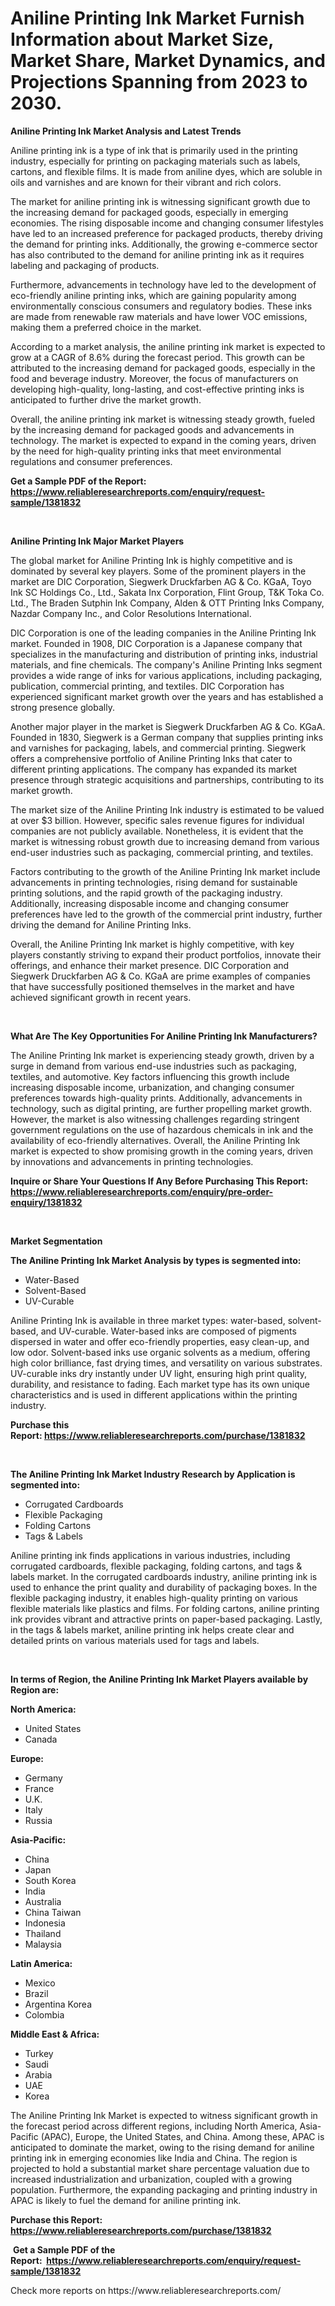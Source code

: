 <p><h1>Aniline Printing Ink Market Furnish Information about Market Size, Market Share, Market Dynamics, and Projections Spanning from 2023 to 2030.</h1></p><p><strong>Aniline Printing Ink Market Analysis and Latest Trends</strong></p>
<p><p>Aniline printing ink is a type of ink that is primarily used in the printing industry, especially for printing on packaging materials such as labels, cartons, and flexible films. It is made from aniline dyes, which are soluble in oils and varnishes and are known for their vibrant and rich colors.</p><p>The market for aniline printing ink is witnessing significant growth due to the increasing demand for packaged goods, especially in emerging economies. The rising disposable income and changing consumer lifestyles have led to an increased preference for packaged products, thereby driving the demand for printing inks. Additionally, the growing e-commerce sector has also contributed to the demand for aniline printing ink as it requires labeling and packaging of products.</p><p>Furthermore, advancements in technology have led to the development of eco-friendly aniline printing inks, which are gaining popularity among environmentally conscious consumers and regulatory bodies. These inks are made from renewable raw materials and have lower VOC emissions, making them a preferred choice in the market.</p><p>According to a market analysis, the aniline printing ink market is expected to grow at a CAGR of 8.6% during the forecast period. This growth can be attributed to the increasing demand for packaged goods, especially in the food and beverage industry. Moreover, the focus of manufacturers on developing high-quality, long-lasting, and cost-effective printing inks is anticipated to further drive the market growth.</p><p>Overall, the aniline printing ink market is witnessing steady growth, fueled by the increasing demand for packaged goods and advancements in technology. The market is expected to expand in the coming years, driven by the need for high-quality printing inks that meet environmental regulations and consumer preferences.</p></p>
<p><strong>Get a Sample PDF of the Report:&nbsp; <a href="https://www.reliableresearchreports.com/enquiry/request-sample/1381832">https://www.reliableresearchreports.com/enquiry/request-sample/1381832</a></strong></p>
<p>&nbsp;</p>
<p><strong>Aniline Printing Ink Major Market Players</strong></p>
<p><p>The global market for Aniline Printing Ink is highly competitive and is dominated by several key players. Some of the prominent players in the market are DIC Corporation, Siegwerk Druckfarben AG & Co. KGaA, Toyo Ink SC Holdings Co., Ltd., Sakata Inx Corporation, Flint Group, T&K Toka Co. Ltd., The Braden Sutphin Ink Company, Alden & OTT Printing Inks Company, Nazdar Company Inc., and Color Resolutions International.</p><p>DIC Corporation is one of the leading companies in the Aniline Printing Ink market. Founded in 1908, DIC Corporation is a Japanese company that specializes in the manufacturing and distribution of printing inks, industrial materials, and fine chemicals. The company's Aniline Printing Inks segment provides a wide range of inks for various applications, including packaging, publication, commercial printing, and textiles. DIC Corporation has experienced significant market growth over the years and has established a strong presence globally.</p><p>Another major player in the market is Siegwerk Druckfarben AG & Co. KGaA. Founded in 1830, Siegwerk is a German company that supplies printing inks and varnishes for packaging, labels, and commercial printing. Siegwerk offers a comprehensive portfolio of Aniline Printing Inks that cater to different printing applications. The company has expanded its market presence through strategic acquisitions and partnerships, contributing to its market growth.</p><p>The market size of the Aniline Printing Ink industry is estimated to be valued at over $3 billion. However, specific sales revenue figures for individual companies are not publicly available. Nonetheless, it is evident that the market is witnessing robust growth due to increasing demand from various end-user industries such as packaging, commercial printing, and textiles.</p><p>Factors contributing to the growth of the Aniline Printing Ink market include advancements in printing technologies, rising demand for sustainable printing solutions, and the rapid growth of the packaging industry. Additionally, increasing disposable income and changing consumer preferences have led to the growth of the commercial print industry, further driving the demand for Aniline Printing Inks.</p><p>Overall, the Aniline Printing Ink market is highly competitive, with key players constantly striving to expand their product portfolios, innovate their offerings, and enhance their market presence. DIC Corporation and Siegwerk Druckfarben AG & Co. KGaA are prime examples of companies that have successfully positioned themselves in the market and have achieved significant growth in recent years.</p></p>
<p>&nbsp;</p>
<p><strong>What Are The Key Opportunities For Aniline Printing Ink Manufacturers?</strong></p>
<p><p>The Aniline Printing Ink market is experiencing steady growth, driven by a surge in demand from various end-use industries such as packaging, textiles, and automotive. Key factors influencing this growth include increasing disposable income, urbanization, and changing consumer preferences towards high-quality prints. Additionally, advancements in technology, such as digital printing, are further propelling market growth. However, the market is also witnessing challenges regarding stringent government regulations on the use of hazardous chemicals in ink and the availability of eco-friendly alternatives. Overall, the Aniline Printing Ink market is expected to show promising growth in the coming years, driven by innovations and advancements in printing technologies.</p></p>
<p><strong>Inquire or Share Your Questions If Any Before Purchasing This Report: <a href="https://www.reliableresearchreports.com/enquiry/pre-order-enquiry/1381832">https://www.reliableresearchreports.com/enquiry/pre-order-enquiry/1381832</a></strong></p>
<p>&nbsp;</p>
<p><strong>Market Segmentation</strong></p>
<p><strong>The Aniline Printing Ink Market Analysis by types is segmented into:</strong></p>
<p><ul><li>Water-Based</li><li>Solvent-Based</li><li>UV-Curable</li></ul></p>
<p><p>Aniline Printing Ink is available in three market types: water-based, solvent-based, and UV-curable. Water-based inks are composed of pigments dispersed in water and offer eco-friendly properties, easy clean-up, and low odor. Solvent-based inks use organic solvents as a medium, offering high color brilliance, fast drying times, and versatility on various substrates. UV-curable inks dry instantly under UV light, ensuring high print quality, durability, and resistance to fading. Each market type has its own unique characteristics and is used in different applications within the printing industry.</p></p>
<p><strong>Purchase this Report:&nbsp;<a href="https://www.reliableresearchreports.com/purchase/1381832">https://www.reliableresearchreports.com/purchase/1381832</a></strong></p>
<p>&nbsp;</p>
<p><strong>The Aniline Printing Ink Market Industry Research by Application is segmented into:</strong></p>
<p><ul><li>Corrugated Cardboards</li><li>Flexible Packaging</li><li>Folding Cartons</li><li>Tags & Labels</li></ul></p>
<p><p>Aniline printing ink finds applications in various industries, including corrugated cardboards, flexible packaging, folding cartons, and tags & labels market. In the corrugated cardboards industry, aniline printing ink is used to enhance the print quality and durability of packaging boxes. In the flexible packaging industry, it enables high-quality printing on various flexible materials like plastics and films. For folding cartons, aniline printing ink provides vibrant and attractive prints on paper-based packaging. Lastly, in the tags & labels market, aniline printing ink helps create clear and detailed prints on various materials used for tags and labels.</p></p>
<p>&nbsp;</p>
<p><strong>In terms of Region, the Aniline Printing Ink Market Players available by Region are:</strong></p>
<p>
    <p> <strong> North America: </strong>
        <ul>
            <li>United States</li>
            <li>Canada</li>
        </ul>
        </p> 
    <p> <strong> Europe: </strong>
        <ul>
            <li>Germany</li>
            <li>France</li>
            <li>U.K.</li>
            <li>Italy</li>
            <li>Russia</li>
        </ul>
        </p> 
    <p> <strong> Asia-Pacific: </strong>
        <ul>
            <li>China</li>
            <li>Japan</li>
            <li>South Korea</li>
            <li>India</li>
            <li>Australia</li>
            <li>China Taiwan</li>
            <li>Indonesia</li>
            <li>Thailand</li>
            <li>Malaysia</li>
        </ul>
        </p> 
    <p> <strong> Latin America: </strong>
        <ul>
            <li>Mexico</li>
            <li>Brazil</li>
            <li>Argentina Korea</li>
            <li>Colombia</li>
        </ul>
        </p> 
    <p> <strong> Middle East & Africa: </strong>
        <ul>
            <li>Turkey</li>
            <li>Saudi</li>
            <li>Arabia</li>
            <li>UAE</li>
            <li>Korea</li>
        </ul>
    </p>
    </p>
<p><p>The Aniline Printing Ink Market is expected to witness significant growth in the forecast period across different regions, including North America, Asia-Pacific (APAC), Europe, the United States, and China. Among these, APAC is anticipated to dominate the market, owing to the rising demand for aniline printing ink in emerging economies like India and China. The region is projected to hold a substantial market share percentage valuation due to increased industrialization and urbanization, coupled with a growing population. Furthermore, the expanding packaging and printing industry in APAC is likely to fuel the demand for aniline printing ink.</p></p>
<p><strong>Purchase this Report: <a href="https://www.reliableresearchreports.com/purchase/1381832">https://www.reliableresearchreports.com/purchase/1381832</a></strong></p>
<p>&nbsp;<strong>Get a Sample PDF of the Report:&nbsp;&nbsp;<a href="https://www.reliableresearchreports.com/enquiry/request-sample/1381832">https://www.reliableresearchreports.com/enquiry/request-sample/1381832</a></strong></p>
<p><strong></strong></p>
<p>Check more reports on https://www.reliableresearchreports.com/</p>